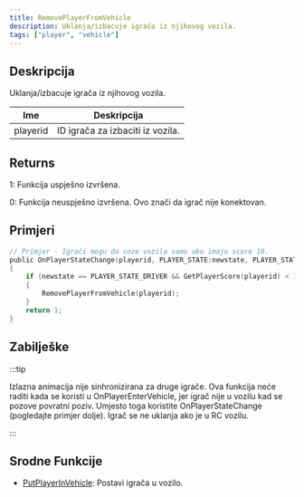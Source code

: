 ```yaml
---
title: RemovePlayerFromVehicle
description: Uklanja/izbacuje igrača iz njihovog vozila.
tags: ["player", "vehicle"]
---
```


## Deskripcija

Uklanja/izbacuje igrača iz njihovog vozila.

| Ime      | Deskripcija                      |
| -------- | -------------------------------- |
| playerid | ID igrača za izbaciti iz vozila. |

## Returns

1: Funkcija uspješno izvršena.

0: Funkcija neuspješno izvršena. Ovo znači da igrač nije konektovan.

## Primjeri

```c
// Primjer - Igrači mogu da voze vozila samo ako imaju score 10.
public OnPlayerStateChange(playerid, PLAYER_STATE:newstate, PLAYER_STATE:oldstate)
{
    if (newstate == PLAYER_STATE_DRIVER && GetPlayerScore(playerid) < 10) // PLAYER_STATE_DRIVER = 2
    {
        RemovePlayerFromVehicle(playerid);
    }
    return 1;
}
```

## Zabilješke

:::tip

Izlazna animacija nije sinhronizirana za druge igrače. Ova funkcija neće raditi kada se koristi u OnPlayerEnterVehicle, jer igrač nije u vozilu kad se pozove povratni poziv. Umjesto toga koristite OnPlayerStateChange (pogledajte primjer dolje). Igrač se ne uklanja ako je u RC vozilu.

:::

## Srodne Funkcije

- [PutPlayerInVehicle](PutPlayerInVehicle): Postavi igrača u vozilo.
